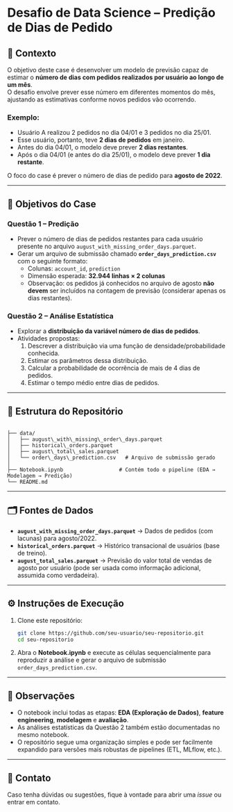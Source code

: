 # Desafio de Data Science – Predição de Dias de Pedido

## 📌 Contexto
O objetivo deste case é desenvolver um modelo de previsão capaz de estimar o **número de dias com pedidos realizados por usuário ao longo de um mês**.  
O desafio envolve prever esse número em diferentes momentos do mês, ajustando as estimativas conforme novos pedidos vão ocorrendo.

### Exemplo:
- Usuário A realizou 2 pedidos no dia 04/01 e 3 pedidos no dia 25/01.  
- Esse usuário, portanto, teve **2 dias de pedidos** em janeiro.  
- Antes do dia 04/01, o modelo deve prever **2 dias restantes**.  
- Após o dia 04/01 (e antes do dia 25/01), o modelo deve prever **1 dia restante**.  

O foco do case é prever o número de dias de pedido para **agosto de 2022**.

---

## 🎯 Objetivos do Case

### Questão 1 – Predição
- Prever o número de dias de pedidos restantes para cada usuário presente no arquivo `august_with_missing_order_days.parquet`.  
- Gerar um arquivo de submissão chamado **`order_days_prediction.csv`** com o seguinte formato:
  - Colunas: `account_id`, `prediction`  
  - Dimensão esperada: **32.944 linhas × 2 colunas**  
  - Observação: os pedidos já conhecidos no arquivo de agosto **não devem** ser incluídos na contagem de previsão (considerar apenas os dias restantes).  

### Questão 2 – Análise Estatística
- Explorar a **distribuição da variável número de dias de pedidos**.  
- Atividades propostas:
  1. Descrever a distribuição via uma função de densidade/probabilidade conhecida.  
  2. Estimar os parâmetros dessa distribuição.  
  3. Calcular a probabilidade de ocorrência de mais de 4 dias de pedidos.  
  4. Estimar o tempo médio entre dias de pedidos.  

---

## 📂 Estrutura do Repositório

```

├── data/
│   ├── august\_with\_missing\_order\_days.parquet
│   ├── historical\_orders.parquet
│   ├── august\_total\_sales.parquet
│   └── order\_days\_prediction.csv   # Arquivo de submissão gerado
│
├── Notebook.ipynb                  # Contém todo o pipeline (EDA → Modelagem → Predição)
└── README.md

````

---

## 🗂️ Fontes de Dados
- **`august_with_missing_order_days.parquet`** → Dados de pedidos (com lacunas) para agosto/2022.  
- **`historical_orders.parquet`** → Histórico transacional de usuários (base de treino).  
- **`august_total_sales.parquet`** → Previsão do valor total de vendas de agosto por usuário (pode ser usada como informação adicional, assumida como verdadeira).  

---

## ⚙️ Instruções de Execução
1. Clone este repositório:  
   ```bash
   git clone https://github.com/seu-usuario/seu-repositorio.git
   cd seu-repositorio
   ```
2. Abra o **Notebook.ipynb** e execute as células sequencialmente para reproduzir a análise e gerar o arquivo de submissão `order_days_prediction.csv`.

---

## 📝 Observações

* O notebook inclui todas as etapas: **EDA (Exploração de Dados)**, **feature engineering**, **modelagem** e **avaliação**.
* As análises estatísticas da Questão 2 também estão documentadas no mesmo notebook.
* O repositório segue uma organização simples e pode ser facilmente expandido para versões mais robustas de pipelines (ETL, MLflow, etc.).

---

## 📧 Contato

Caso tenha dúvidas ou sugestões, fique à vontade para abrir uma *issue* ou entrar em contato.
